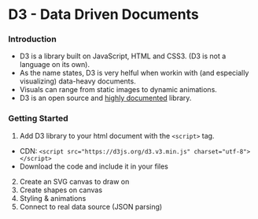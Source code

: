 # D3 - Data Driven Documents

### Introduction
* D3 is a library built on JavaScript, HTML and CSS3. (D3 is not a language on its own).
* As the name states, D3 is very helful when workin with (and especially visualizing) data-heavy documents.
* Visuals can range from static images to dynamic animations.
* D3 is an open source and [highly documented](https://d3js.org/) library.

### Getting Started
1. Add D3 library to your html document with the `<script>` tag.
  * CDN: `<script src="https://d3js.org/d3.v3.min.js" charset="utf-8"></script>`
  * Download the code and include it in your files
2. Create an SVG canvas to draw on
3. Create shapes on canvas
4. Styling & animations
5. Connect to real data source (JSON parsing)
